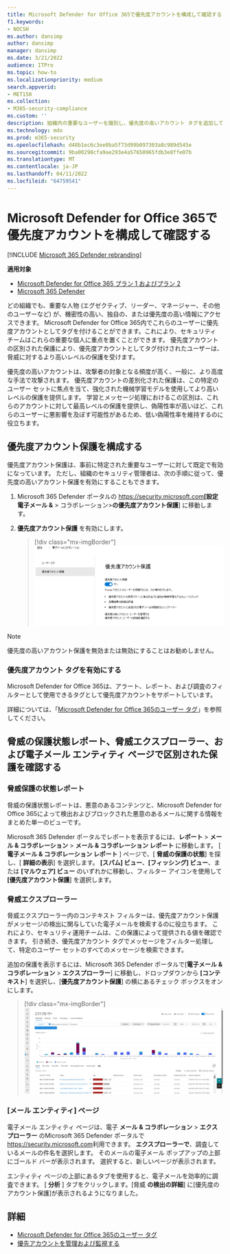 ```yaml
---
title: Microsoft Defender for Office 365で優先度アカウントを構成して確認する
f1.keywords:
- NOCSH
ms.author: dansimp
author: dansimp
manager: dansimp
ms.date: 3/21/2022
audience: ITPro
ms.topic: how-to
ms.localizationpriority: medium
search.appverid:
- MET150
ms.collection:
- M365-security-compliance
ms.custom: ''
description: 組織内の重要なユーザーを識別し、優先度の高いアカウント タグを追加して、追加の保護を提供する方法について説明します。
ms.technology: mdo
ms.prod: m365-security
ms.openlocfilehash: d48b1ec6c3ee0ba5f73d99b097303a8c989d545e
ms.sourcegitcommit: 9ba00298cfa9ae293e4a57650965fdb3e8ffe07b
ms.translationtype: MT
ms.contentlocale: ja-JP
ms.lasthandoff: 04/11/2022
ms.locfileid: "64759541"
---
```

# <a name="configure-and-review-priority-accounts-in-microsoft-defender-for-office-365"></a>Microsoft Defender for Office 365で優先度アカウントを構成して確認する

[!INCLUDE [Microsoft 365 Defender rebranding](../includes/microsoft-defender-for-office.md)]

**適用対象**
- [Microsoft Defender for Office 365 プラン 1 およびプラン 2](defender-for-office-365.md)
- [Microsoft 365 Defender](../defender/microsoft-365-defender.md)

どの組織でも、重要な人物 (エグゼクティブ、リーダー、マネージャー、その他のユーザーなど) が、機密性の高い、独自の、または優先度の高い情報にアクセスできます。 Microsoft Defender for Office 365内でこれらのユーザーに優先度アカウントとしてタグを付けることができます。これにより、セキュリティ チームはこれらの重要な個人に重点を置くことができます。 優先度アカウントの区別された保護により、優先度アカウントとしてタグ付けされたユーザーは、脅威に対するより高いレベルの保護を受けます。

優先度の高いアカウントは、攻撃者の対象となる頻度が高く、一般に、より高度な手法で攻撃されます。 優先度アカウントの差別化された保護は、この特定のユーザー セットに焦点を当て、強化された機械学習モデルを使用してより高いレベルの保護を提供します。 学習とメッセージ処理におけるこの区別は、これらのアカウントに対して最高レベルの保護を提供し、偽陽性率が高いほど、これらのユーザーに悪影響を及ぼす可能性があるため、低い偽陽性率を維持するのに役立ちます。

## <a name="configure-priority-account-protection"></a>優先度アカウント保護を構成する

優先度アカウント保護は、事前に特定された重要なユーザーに対して既定で有効になっています。 ただし、組織のセキュリティ管理者は、次の手順に従って、優先度の高いアカウント保護を有効にすることもできます。

1. Microsoft 365 Defender ポータルの <https://security.microsoft.com>**[設定** **電子メール &** \> コラボレーション\>**の優先度アカウント保護**] に移動します。 

2. **優先度アカウント保護** を有効にします。 

    > [!div class="mx-imgBorder"]
    > ![優先度アカウント保護を有効にします。](../../media/mdo-priority-account-protection.png)

> [!NOTE]
> 優先度の高いアカウント保護を無効または無効にすることはお勧めしません。  

### <a name="enable-the-priority-account-tag"></a>優先度アカウント タグを有効にする

Microsoft Defender for Office 365は、アラート、レポート、および調査のフィルターとして使用できるタグとして優先度アカウントをサポートしています。

詳細については、「[Microsoft Defender for Office 365のユーザー タグ](user-tags.md)」を参照してください。

## <a name="review-differentiated-protection-in-threat-protection-status-report-threat-explorer-and-email-entity-page"></a>脅威の保護状態レポート、脅威エクスプローラー、および電子メール エンティティ ページで区別された保護を確認する

### <a name="threat-protection-status-report"></a>脅威保護の状態レポート

脅威の保護状態レポートは、悪意のあるコンテンツと、Microsoft Defender for Office 365によって検出およびブロックされた悪意のあるメールに関する情報をまとめた単一のビューです。 

Microsoft 365 Defender ポータルでレポートを表示するには、**レポート** \> **メール & コラボレーション** \> **メール & コラボレーション レポート** に移動します。 [ **電子メール & コラボレーション レポート** ] ページで、[ **脅威の保護の状態**] を探し、[ **詳細の表示**] を選択します。 **[スパム] ビュー**、**[フィッシング] ビュー**、または **[マルウェア] ビュー** のいずれかに移動し、フィルター アイコンを使用して **[優先度アカウント保護**] を選択します。

### <a name="threat-explorer"></a>脅威エクスプローラー 

脅威エクスプローラー内のコンテキスト フィルターは、優先度アカウント保護がメッセージの検出に関与していた電子メールを検索するのに役立ちます。 これにより、セキュリティ運用チームは、この保護によって提供される値を確認できます。 引き続き、優先度アカウント タグでメッセージをフィルター処理して、特定のユーザー セットのすべてのメッセージを検索できます。 

追加の保護を表示するには、Microsoft 365 Defender ポータルで[**電子メール & コラボレーション** \> **エクスプローラー**] に移動し、ドロップダウンから **[コンテキスト**] を選択し、[**優先度アカウント保護**] の横にあるチェック ボックスをオンにします。 

> [!div class="mx-imgBorder"]
> ![脅威エクスプローラー内のコンテキスト フィルター。](../../media/threat-explorer-context-filter.png)

### <a name="email-entity-page"></a>[メール エンティティ] ページ

電子メール エンティティ ページは、電子 **メール & コラボレーション** \> **エクスプローラー** のMicrosoft 365 Defender ポータルで<https://security.microsoft.com>利用できます。 **エクスプローラーで**、調査しているメールの件名を選択します。 そのメールの電子メール ポップアップの上部にゴールド バーが表示されます。 選択すると、新しいページが表示されます。

エンティティ ページの上部にあるタブを使用すると、電子メールを効率的に調査できます。 [ **分析** ] タブをクリックします。[脅威 **の検出の詳細**] に[優先度のアカウント保護]が表示されるようになりました。 

## <a name="more-information"></a>詳細

- [Microsoft Defender for Office 365のユーザー タグ](user-tags.md)
- [優先アカウントを管理および監視する](../../admin/setup/priority-accounts.md)
